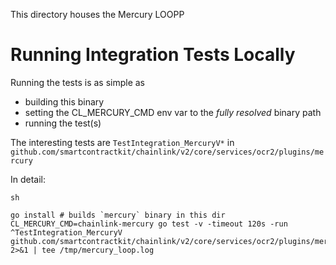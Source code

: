 This directory houses the Mercury LOOPP

# Running Integration Tests Locally

Running the tests is as simple as
- building this binary
- setting the CL_MERCURY_CMD env var to the *fully resolved* binary path
- running the test(s)


The interesting tests are `TestIntegration_MercuryV*` in ` github.com/smartcontractkit/chainlink/v2/core/services/ocr2/plugins/mercury`

In detail:
```
sh

go install # builds `mercury` binary in this dir
CL_MERCURY_CMD=chainlink-mercury go test -v -timeout 120s -run ^TestIntegration_MercuryV github.com/smartcontractkit/chainlink/v2/core/services/ocr2/plugins/mercury 2>&1 | tee /tmp/mercury_loop.log
```